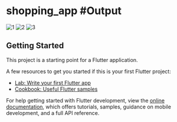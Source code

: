 # shopping_app #Output
![1](https://user-images.githubusercontent.com/108629629/183156400-1e34293e-94d5-4c9d-89bd-0e32b1079943.png)
![2](https://user-images.githubusercontent.com/108629629/183156409-b0b25fa4-b6a1-4a91-a148-649a6aa2de78.png)
![3](https://user-images.githubusercontent.com/108629629/183156416-4ae35712-9374-4083-9d30-16d72fa11eb8.png)

## Getting Started

This project is a starting point for a Flutter application.

A few resources to get you started if this is your first Flutter project:

- [Lab: Write your first Flutter app](https://docs.flutter.dev/get-started/codelab)
- [Cookbook: Useful Flutter samples](https://docs.flutter.dev/cookbook)

For help getting started with Flutter development, view the
[online documentation](https://docs.flutter.dev/), which offers tutorials,
samples, guidance on mobile development, and a full API reference.

